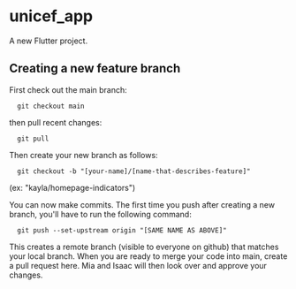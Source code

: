 # unicef_app

A new Flutter project.

## Creating a new feature branch

First check out the main branch:

      git checkout main

then pull recent changes:

      git pull

Then create your new branch as follows:

      git checkout -b "[your-name]/[name-that-describes-feature]"

(ex: "kayla/homepage-indicators")

You can now make commits. The first time you push after creating a new branch, you'll have to run the following command:

      git push --set-upstream origin "[SAME NAME AS ABOVE]"

This creates a remote branch (visible to everyone on github) that matches your local branch. When you are ready to merge your code into main, create a pull request here. Mia and Isaac will then look over and approve your changes.
